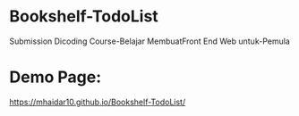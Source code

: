 # Bookshelf-TodoList

Submission Dicoding Course-Belajar MembuatFront End Web untuk-Pemula


# Demo Page:

https://mhaidar10.github.io/Bookshelf-TodoList/
